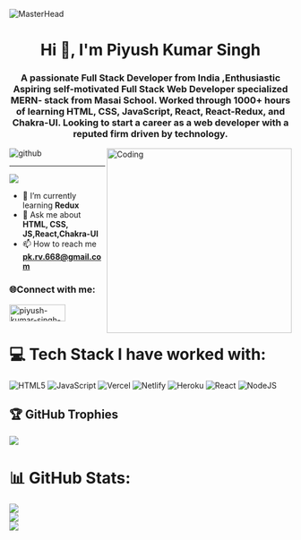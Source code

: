![MasterHead](https://mir-s3-cdn-cf.behance.net/project_modules/max_1200/79731568097599.5b50bca477735.jpg)
<h1 align="center">Hi 👋, I'm Piyush Kumar Singh</h1>

<h3 align="center">A passionate Full Stack Developer from India ,Enthusiastic Aspiring self-motivated Full Stack Web Developer specialized MERN- stack from Masai School. Worked through 1000+ hours of learning HTML, CSS, JavaScript, React, React-Redux, and Chakra-UI. Looking to start a career as a web developer with a reputed firm driven by technology.</h3>
<img alt="github" src="https://camo.githubusercontent.com/962256c6d536664f87b022d87c99c2eb9413183035e5f8664b770992a4621f9a/68747470733a2f2f726561646d652d747970696e672d7376672e6865726f6b756170702e636f6d2f3f6c696e65733d46756c6c2b537461636b2b5765622b446576656c6f7065723b52656163742b446576656c6f7065723b517569636b2b6c6561726e65723b4d45524e2b446576656c6f7065723b2672696768743d747275652677696474683d343030266865696768743d3530"/>
<img align="right" alt="Coding" width="330" src="https://camo.githubusercontent.com/c1dcb74cc1c1835b1d716f5051499a2814c683c806b15f04b0eba492863703e9/68747470733a2f2f63646e2e6472696262626c652e636f6d2f75736572732f3733303730332f73637265656e73686f74732f363538313234332f6176656e746f2e676966"/>


---
[![](https://visitcount.itsvg.in/api?id=piyush2205&icon=4&color=0)](https://visitcount.itsvg.in)

<!-- Proudly created with GPRM ( https://gprm.itsvg.in ) -->

- 🌱 I’m currently learning **Redux**
- 💬 Ask me about **HTML, CSS, JS,React,Chakra-UI**
- 📫 How to reach me **pk.rv.668@gmail.com**
<h3 align="left">🌐Connect with me:</h3>
<p align="left">
<a href="https://linkedin.com/in/piyush-kumar-singh-6234141ba" target="blank"><img align="center" src="https://img.shields.io/badge/LinkedIn-%230077B5.svg?logo=linkedin&logoColor=white" alt="piyush-kumar-singh-6234141ba" height="30" width="100" /></a>
</p>


# 💻 Tech Stack I have worked with:
![HTML5](https://img.shields.io/badge/html5-%23E34F26.svg?style=for-the-badge&logo=html5&logoColor=white) ![JavaScript](https://img.shields.io/badge/javascript-%23323330.svg?style=for-the-badge&logo=javascript&logoColor=%23F7DF1E) ![Vercel](https://img.shields.io/badge/vercel-%23000000.svg?style=for-the-badge&logo=vercel&logoColor=white) ![Netlify](https://img.shields.io/badge/netlify-%23000000.svg?style=for-the-badge&logo=netlify&logoColor=#00C7B7) ![Heroku](https://img.shields.io/badge/heroku-%23430098.svg?style=for-the-badge&logo=heroku&logoColor=white) ![React](https://img.shields.io/badge/react-%2320232a.svg?style=for-the-badge&logo=react&logoColor=%2361DAFB) ![NodeJS](https://img.shields.io/badge/node.js-6DA55F?style=for-the-badge&logo=node.js&logoColor=white)

## 🏆 GitHub Trophies
![](https://github-profile-trophy.vercel.app/?username=piyush2205&theme=radical&no-frame=false&no-bg=true&margin-w=4)

# 📊 GitHub Stats:
![](https://github-readme-stats.vercel.app/api?username=piyush2205&theme=midnight-purple&hide_border=true&include_all_commits=false&count_private=false)<br/>
![](https://github-readme-streak-stats.herokuapp.com/?user=piyush2205&theme=midnight-purple&hide_border=true)<br/>
![](https://github-readme-stats.vercel.app/api/top-langs/?username=piyush2205&theme=midnight-purple&hide_border=true&include_all_commits=false&count_private=false&layout=compact)


